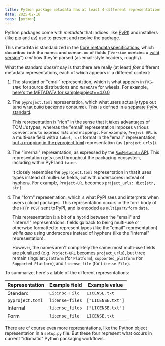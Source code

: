 ```yaml
---
title: Python package metadata has at least 4 different representations
date: 2025-02-18
tags: [python]
---
```


Python packages come with _metadata_ that indices (like [PyPI])
and installers (like [pip] and [uv]) use to present and resolve
the package.

This metadata is standardized in the [Core metadata specifications],
which describes both the names and semantics of fields ("`Version` contains a
[valid version]") _and_ how they're parsed (as email-style headers, roughly).

What the standard _doesn't_ say is that there are really
(at least) _four_ different metadata representations, each of which appears in
a different context:

1. The standard or "email" representation, which is what appears
   in `PKG-INFO` for source distributions and `METADATA` for wheels.
   For example, [here's the METADATA for sampleproject==4.0.0].

2. The `pyproject.toml` representation, which what users actually
   type out (and what build backends consume). This is defined in a
   [separate PyPA standard].

   This representation is "rich" in the sense that it takes advantages
   of TOML's types, whereas the "email" representation imposes various
   conventions to express lists and mappings. For example,
   `Project-URL` is a multi-use field with a `label, url` format in the
    "email" representation, [but a mapping in the pyproject.toml]
    representation (as `[project.urls]`).

3. The "internal" representation, as expressed by the
   [`RawMetadata` API](https://github.com/pypa/packaging/blob/9b4922dd3c26c8522d716bec79d7e0ed408631c1/src/packaging/metadata.py#L64).
   This representation gets used throughout the packaging ecosystem,
   including within PyPI and `twine`.

   It closely resembles the
   `pyproject.toml` representation in that it uses types instead
   of multi-use fields, but with underscores instead of hyphens.
   For example, `Project-URL` becomes `project_urls: dict[str, str]`.

4. The "form" representation, which is what PyPI sees and interprets
   when users upload packages. This representation occurs in
   the form body of the `HTTP POST` sent to PyPI, and is
   encoded as `multipart/form-data`.

   This representation is a bit of a hybrid between the "email"
   and "internal" representations: fields go back to being multi-use
   or otherwise formatted to represent types (like the "email" representation)
   _while also_ using underscores instead of hyphens (like the "internal"
   representation).

   However, the names aren't completely the same: most multi-use fields
   are pluralized (e.g. `Project-URL` becomes `project_urls`), but
   three remain singular: `platform` (for `Platform`), `supported_platform`
   (for `Supported-Platform`), and `license_file` (for `License-File`).


To summarize, here's a table of the different representations:

| Representation | Example field | Example value |
|----------------|---------------|---------------|
| Standard       | `License-File` | `LICENSE.txt` |
| `pyproject.toml` | `license-files` | `["LICENSE.txt"]` |
| Internal       | `license_files` | `["LICENSE.txt"]` |
| Form           | `license_file` | `LICENSE.txt` |

There are of course even more representations, like the Python object
representation in a `setup.py` file. But these four represent what occurs
in current "idiomatic" Python packaging workflows.

[PyPI]: https://pypi.org/

[pip]: https://pip.pypa.io/

[uv]: https://github.com/astral-sh/uv

[Core metadata specifications]: https://packaging.python.org/en/latest/specifications/core-metadata/

[valid version]: https://packaging.python.org/en/latest/specifications/version-specifiers/

[here's the METADATA for sampleproject==4.0.0]: https://inspector.pypi.io/project/sampleproject/4.0.0/packages/d7/73/c16e5f3f0d37c60947e70865c255a58dc408780a6474de0523afd0ec553a/sampleproject-4.0.0-py3-none-any.whl/sampleproject-4.0.0.dist-info/METADATA

[separate PyPA standard]: https://packaging.python.org/en/latest/specifications/pyproject-toml/

[but a mapping in the pyproject.toml]: https://github.com/pypa/sampleproject/blob/621e4974ca25ce531773def586ba3ed8e736b3fc/pyproject.toml#L144-L149

